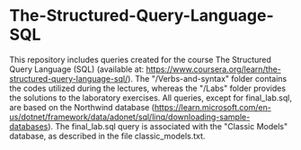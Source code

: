 # The-Structured-Query-Language-SQL

This repository includes queries created for the course The Structured Query Language (SQL) (available at: https://www.coursera.org/learn/the-structured-query-language-sql/). The "/Verbs-and-syntax" folder contains the codes utilized during the lectures, whereas the "/Labs" folder provides the solutions to the laboratory exercises. All queries, except for final_lab.sql, are based on the Northwind database (https://learn.microsoft.com/en-us/dotnet/framework/data/adonet/sql/linq/downloading-sample-databases). The final_lab.sql query is associated with the "Classic Models" database, as described in the file classic_models.txt.
